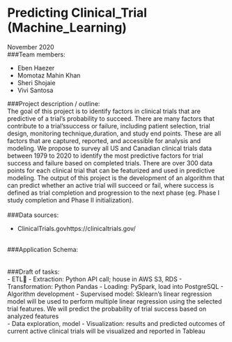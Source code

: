 # Predicting Clinical_Trial (Machine_Learning)

November 2020
<br>
###Team members: 
- Eben Haezer 
- Momotaz Mahin Khan
- Sheri Shojaie
- Vivi Santosa

###Project description / outline:<br>
The goal of this project is to identify factors in clinical trials that are predictive of a trial’s probability to succeed. There are many factors that contribute to a trial’ssuccess or failure, including patient selection, trial design, monitoring technique,duration, and study end points.  These are all factors that are captured, reported, and accessible for analysis and modeling. We propose to survey all US and Canadian clinical trials data between 1979 to 2020 to identify the most predictive factors for trial success and failure based on completed trials. There are over 300 data points for each clinical trial that can be featurized and used in predictive modeling. The output of this project is the development of an algorithm that can predict whether an active trial will succeed or fail, where success is defined as trial completion and progression to the next phase (eg. Phase I study completion and Phase II initialization). <br>
<br>
###Data sources:<br>
- ClinicalTrials.govhttps://clinicaltrials.gov/<br>
<br>
###Application Schema:<br>
<br><br>
###Draft of tasks:<br>
- ETL
- Extraction: Python API call; house in AWS S3, RDS
- Transformation: Python Pandas
- Loading: PySpark, load into PostgreSQL 
- Algorithm development
- Supervised model: 
  Sklearn’s linear regression model will be used to perform multiple linear regression using the selected trial features. We will predict the probability of trial success based on analyzed features<br>
- Data exploration, model 
- Visualization: results and predicted outcomes of current active clinical trials will be visualized and reported in Tableau 

